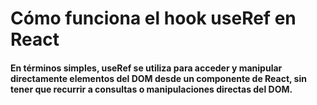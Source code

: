 # Cómo funciona el hook useRef en React

#### En términos simples, useRef se utiliza para acceder y manipular directamente elementos del DOM desde un componente de React, sin tener que recurrir a consultas o manipulaciones directas del DOM.
